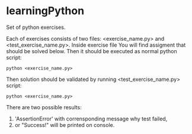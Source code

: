 # learningPython
Set of python exercises.

Each of exercises consists of two files: <exercise_name.py> and <test_exercise_name.py>.
Inside exercise file You will find assigment that should be solved below. Then it should be executed as normal python script:
```
python <exercise_name.py> 
```
Then solution should be validated by running <test_exercise_name.py> script:
```
python <exercise_name.py> 
```
There are two possible results:
1) 'AssertionError' with corrensponding message why test failed, 
2) or "Success!" will be printed on console. 

